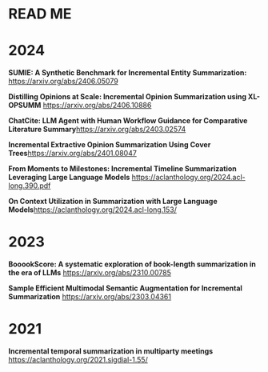 # READ ME
# 2024

**SUMIE: A Synthetic Benchmark for Incremental Entity Summarization:** https://arxiv.org/abs/2406.05079

**Distilling Opinions at Scale: Incremental Opinion Summarization using XL-OPSUMM** https://arxiv.org/abs/2406.10886

**ChatCite: LLM Agent with Human Workflow Guidance for Comparative Literature Summary**https://arxiv.org/abs/2403.02574

**Incremental Extractive Opinion Summarization Using Cover Trees**https://arxiv.org/abs/2401.08047

**From Moments to Milestones: Incremental Timeline Summarization Leveraging Large Language Models**
https://aclanthology.org/2024.acl-long.390.pdf

**On Context Utilization in Summarization with Large Language Models**https://aclanthology.org/2024.acl-long.153/

# 2023

**BooookScore: A systematic exploration of book-length summarization in the era of LLMs** https://arxiv.org/abs/2310.00785

**Sample Efficient Multimodal Semantic Augmentation for Incremental Summarization** https://arxiv.org/abs/2303.04361

# 2021

**Incremental temporal summarization in multiparty meetings** https://aclanthology.org/2021.sigdial-1.55/